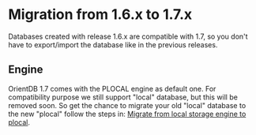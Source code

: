 # Migration from 1.6.x to 1.7.x

Databases created with release 1.6.x are compatible with 1.7, so you don't have to export/import the database like in the previous releases.

## Engine

OrientDB 1.7 comes with the PLOCAL engine as default one. For compatibility purpose we still support "local" database, but this will be removed soon. So get the chance to migrate your old "local" database to the new "plocal" follow the steps in: [Migrate from local storage engine to plocal](Upgrade.md#migrate-from-local-storage-engine-to-plocal).

